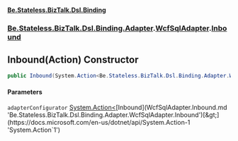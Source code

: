 #### [Be.Stateless.BizTalk.Dsl.Binding](README.md 'README')
### [Be.Stateless.BizTalk.Dsl.Binding.Adapter](Be.Stateless.BizTalk.Dsl.Binding.Adapter.md 'Be.Stateless.BizTalk.Dsl.Binding.Adapter').[WcfSqlAdapter](WcfSqlAdapter.md 'Be.Stateless.BizTalk.Dsl.Binding.Adapter.WcfSqlAdapter').[Inbound](WcfSqlAdapter.Inbound.md 'Be.Stateless.BizTalk.Dsl.Binding.Adapter.WcfSqlAdapter.Inbound')

## Inbound(Action<Inbound>) Constructor

```csharp
public Inbound(System.Action<Be.Stateless.BizTalk.Dsl.Binding.Adapter.WcfSqlAdapter.Inbound> adapterConfigurator);
```
#### Parameters

<a name='Be.Stateless.BizTalk.Dsl.Binding.Adapter.WcfSqlAdapter.Inbound.Inbound(System.Action_Be.Stateless.BizTalk.Dsl.Binding.Adapter.WcfSqlAdapter.Inbound_).adapterConfigurator'></a>

`adapterConfigurator` [System.Action&lt;](https://docs.microsoft.com/en-us/dotnet/api/System.Action-1 'System.Action`1')[Inbound](WcfSqlAdapter.Inbound.md 'Be.Stateless.BizTalk.Dsl.Binding.Adapter.WcfSqlAdapter.Inbound')[&gt;](https://docs.microsoft.com/en-us/dotnet/api/System.Action-1 'System.Action`1')